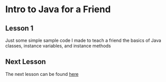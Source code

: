 # Intro to Java for a Friend
## Lesson 1
Just some simple sample code I made to teach a friend the basics of Java classes, instance variables, and instance methods

## Next Lesson
The next lesson can be found [here](https://github.com/hongxiw/Lesson2)